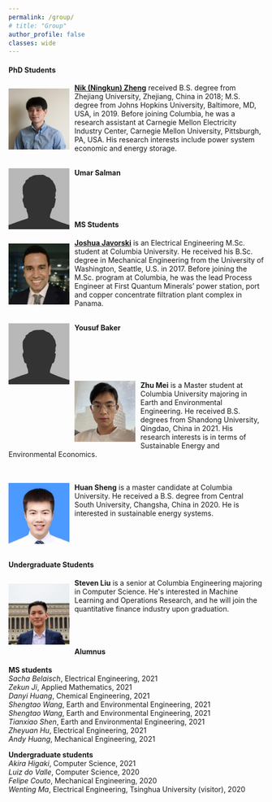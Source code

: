```yaml
---
permalink: /group/
# title: "Group"
author_profile: false
classes: wide
---
```


#### PhD Students

<img style="float: left;  margin-top: 10px;
  margin-bottom: 10px;
  margin-right: 10px;
  margin-left: 0px;" src="/assets/images/nik.jpeg" width="120px" >

[**Nik (Ningkun) Zheng**](https://www.linkedin.com/in/ningkun-zheng-377865168/) received B.S. degree from Zhejiang University, Zhejiang, China in 2018; M.S. degree from Johns Hopkins University, Baltimore, MD, USA, in 2019.  Before joining Columbia, he was a research assistant at Carnegie Mellon Electricity Industry Center, Carnegie Mellon University, Pittsburgh, PA, USA. His research interests include power system economic and energy storage.
<br />
<br />

<img style="float: left;  margin-top: 0px;
  margin-bottom: 10px;
  margin-right: 10px;
  margin-left: 0px;" src="/assets/images/bio-photo.jpg" width="120px" >

**Umar Salman**

<br />
<br />
<br />


#### MS Students

<img style="float: left;  margin-top: 10px;
  margin-bottom: 10px;
  margin-right: 10px;
  margin-left: 0px;" src="/assets/images/joshua.jpg" width="120px" >

[**Joshua Javorski**](https://www.linkedin.com/in/jjjaworski/) is an Electrical Engineering M.Sc. student at Columbia University. He received his B.Sc. degree in Mechanical Engineering from the University of Washington, Seattle, U.S. in 2017. Before joining the M.Sc. program at Columbia, he was the lead Process Engineer at First Quantum Minerals’ power station, port and copper concentrate filtration plant complex in Panama.
<br />
<br />

<img style="float: left;  margin-top: 0px;
  margin-bottom: 10px;
  margin-right: 10px;
  margin-left: 0px;" src="/assets/images/bio-photo.jpg" width="120px" >

**Yousuf Baker**


<br />
<br />
<br />
<br />

<img style="float: left;  margin-top: 0px;
  margin-bottom: 10px;
  margin-right: 10px;
  margin-left: 0px;" src="/assets/images/mei.jpeg" width="120px" >

**Zhu Mei** is a Master student at Columbia University majoring in Earth and Environmental
Engineering. He received B.S. degrees from Shandong University, Qingdao, China in 2021. His
research interests is in terms of Sustainable Energy and Environmental Economics.
<br />
<br />
<br />

<img style="float: left;  margin-top: 0px;
  margin-bottom: 10px;
  margin-right: 10px;
  margin-left: 0px;" src="/assets/images/huan.jpg" width="120px" >

**Huan Sheng** is a master candidate at Columbia University. He received a B.S. degree from Central South University, Changsha, China in 2020. He is interested in sustainable energy systems.

<br />
<br />
<br />



#### Undergraduate Students

<img style="float: left;  margin-top: 10px;
  margin-bottom: 10px;
  margin-right: 10px;
  margin-left: 0px;" src="/assets/images/steven.jpg" width="120px" >

**Steven Liu** is a senior at Columbia Engineering majoring in Computer Science. He's interested in Machine Learning and Operations Research, and he will join the quantitative finance industry upon graduation.

<br />
<br />

#### Alumnus

**MS students**<br />
*Sacha Belaisch*, Electrical Engineering, 2021<br />
*Zekun Ji*, Applied Mathematics, 2021<br />
*Danyi Huang*, Chemical Engineering, 2021<br />
*Shengtao Wang*, Earth and Environmental Engineering, 2021<br />
*Shengtao Wang*, Earth and Environmental Engineering, 2021<br />
*Tianxiao Shen*, Earth and Environmental Engineering, 2021<br />
*Zheyuan Hu*, Electrical Engineering, 2021<br />
*Andy Huang*, Mechanical Engineering, 2021<br />


**Undergraduate students**<br />
*Akira Higaki*, Computer Science, 2021<br />
*Luiz do Valle*, Computer Science, 2020<br />
*Felipe Couto*, Mechanical Engineering, 2020<br />
*Wenting Ma*, Electrical Engineering, Tsinghua University (visitor), 2020
